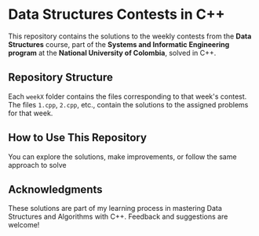 # Data Structures Contests in C++

This repository contains the solutions to the weekly contests from the **Data Structures** course, part of the **Systems and Informatic Engineering program** at the **National University of Colombia**, solved in C++.

## Repository Structure
Each `weekX` folder contains the files corresponding to that week's contest. The files `1.cpp`, `2.cpp`, etc., contain the solutions to the assigned problems for that week.

## How to Use This Repository
You can explore the solutions, make improvements, or follow the same approach to solve

## Acknowledgments
These solutions are part of my learning process in mastering Data Structures and Algorithms with C++. Feedback and suggestions are welcome!